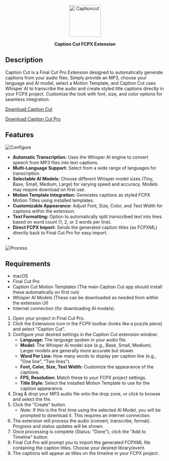 <p align="center">
  <img src="https://github.com/user-attachments/assets/330639c0-248c-489f-8422-09fbef5cfda8" alt="Captioncut" width="100"/> 
</p>

<p align="center">
  <strong>Caption Cut FCPX Extension</strong>
</p>

## Description

Caption Cut is a Final Cut Pro  Extension designed to automatically generate captions from your audio files. Simply provide an MP3, choose your language and AI model, select a Motion Template, and Caption Cut uses Whisper AI to transcribe the audio and create styled title captions directly in your FCPX project. Customize the look with font, size, and color options for seamless integration.

[Download Caption Cut](https://basalel.gumroad.com/l/hieqr)

[Download Caption Cut Pro](https://www.captioncut.com/)




## Features

![Configure](https://github.com/user-attachments/assets/705be0e9-33d9-415d-affd-3c1b2f059045)


* **Automatic Transcription:** Uses the Whisper AI engine to convert speech from MP3 files into text captions.
* **Multi-Language Support:** Select from a wide range of languages for transcription.
* **Selectable AI Models:** Choose different Whisper model sizes (Tiny, Base, Small, Medium, Large) for varying speed and accuracy. Models may require download on first use.
* **Motion Template Integration:** Generates captions as styled FCPX Motion Titles using installed templates.
* **Customizable Appearance:** Adjust Font, Size, Color, and Text Width for captions within the extension.
* **Text Formatting:** Option to automatically split transcribed text into lines based on word count (1, 2, or 3 words per line).
* **Direct FCPX Import:** Sends the generated caption titles (as FCPXML) directly back to Final Cut Pro for easy import.
* 
![Process](https://github.com/user-attachments/assets/5c2777ab-8ed3-4a48-b901-d243dc6abefe)



## Requirements

* macOS
* Final Cut Pro
* Caption Cut Motion Templates (The main Caption Cut app should install these automatically on first run)
* Whisper AI Models (These can be downloaded as needed from within the extension UI)
* Internet connection (for downloading AI models).


1.  Open your project in Final Cut Pro.
2.  Click the Extensions icon in the FCPX toolbar (looks like a puzzle piece) and select "Caption Cut".
3.  Configure your desired settings in the Caption Cut extension window:
    * **Language:** The language spoken in your audio file.
    * **Model:** The Whisper AI model size (e.g., Base, Small, Medium). Larger models are generally more accurate but slower.
    * **Word Per Line:** How many words to display per caption line (e.g., "One line", "Two lines").
    * **Font, Color, Size, Text Width:** Customize the appearance of the captions.
    * **FPS, Resolution:** Match these to your FCPX project settings.
    * **Title Style:** Select the installed Motion Template to use for the caption appearance.
4.  Drag & drop your MP3 audio file onto the drop zone, or click to browse and select the file.
5.  Click the "Create" button.
    * *Note:* If this is the first time using the selected AI Model, you will be prompted to download it. This requires an internet connection.
6.  The extension will process the audio (convert, transcribe, format). Progress and status updates will be shown.
7.  Once processing is complete (Status: "Done"), click the "Add to Timeline" button.
8.  Final Cut Pro will prompt you to import the generated FCPXML file containing the caption titles. Choose your desired library/event.
9.  The captions will appear as titles on the timeline in your FCPX project.

